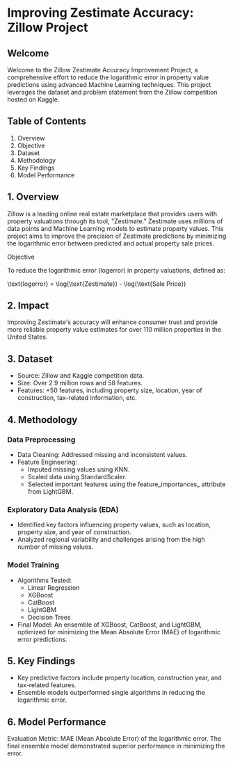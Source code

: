 # Improving Zestimate Accuracy: Zillow Project

## Welcome

Welcome to the Zillow Zestimate Accuracy Improvement Project, a comprehensive effort to reduce the logarithmic error in property value predictions using advanced Machine Learning techniques. This project leverages the dataset and problem statement from the Zillow competition hosted on Kaggle.

## Table of Contents
1. Overview
2. Objective
3. Dataset
4. Methodology
5. Key Findings
6. Model Performance

## 1. Overview

Zillow is a leading online real estate marketplace that provides users with property valuations through its tool, "Zestimate." Zestimate uses millions of data points and Machine Learning models to estimate property values. This project aims to improve the precision of Zestimate predictions by minimizing the logarithmic error between predicted and actual property sale prices.

Objective

To reduce the logarithmic error (logerror) in property valuations, defined as:

\text{logerror} = \log(\text{Zestimate}) - \log(\text{Sale Price})

## 2. Impact

Improving Zestimate's accuracy will enhance consumer trust and provide more reliable property value estimates for over 110 million properties in the United States.

## 3. Dataset

- Source: Zillow and Kaggle competition data.
- Size: Over 2.9 million rows and 58 features.
- Features: +50 features, including property size, location, year of construction, tax-related information, etc.

## 4. Methodology

### Data Preprocessing
- Data Cleaning: Addressed missing and inconsistent values.
- Feature Engineering:
  - Imputed missing values using KNN.
  - Scaled data using StandardScaler.
  - Selected important features using the feature_importances_ attribute from LightGBM.
### Exploratory Data Analysis (EDA)
- Identified key factors influencing property values, such as location, property size, and year of construction.
- Analyzed regional variability and challenges arising from the high number of missing values.
### Model Training
- Algorithms Tested:
  - Linear Regression
  - XGBoost
  - CatBoost
  - LightGBM
  - Decision Trees
- Final Model: An ensemble of XGBoost, CatBoost, and LightGBM, optimized for minimizing the Mean Absolute Error (MAE) of logarithmic error predictions.

## 5. Key Findings

- Key predictive factors include property location, construction year, and tax-related features.
- Ensemble models outperformed single algorithms in reducing the logarithmic error.

## 6. Model Performance
Evaluation Metric: MAE (Mean Absolute Error) of the logarithmic error.
The final ensemble model demonstrated superior performance in minimizing the error.
